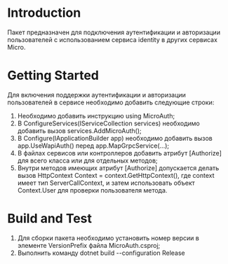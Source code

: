 # Introduction 
Пакет предназначен для подключения аутентификации и авторизации пользователей с использованием сервиса identity в других сервисах Micro.

# Getting Started
Для включения поддержки аутентификации и авторизации пользователей в сервисе необходимо добавить следующие строки:
1.	Необходимо добавить инструкцию using MicroAuth; 
2.  В ConfigureServices(IServiceCollection services) необходимо добавить вызов services.AddMicroAuth();
3.	В Configure(IApplicationBuilder app) необходимо добавить вызов app.UseWapiAuth() перед app.MapGrpcService(...);
4.	В файлах сервисов или контроллеров добавить атрибут [Authorize] для всего класса или для отдельных методов;
5.	Внутри методов имеющих атрибут [Authorize] допускается делать вызов HttpContext Context = context.GetHttpContext(),
    где context имеет тип ServerCallContext, и затем использовать объект Context.User для проверки пользователя метода.

# Build and Test
1. Для сборки пакета необходимо установить номер версии в элементе VersionPrefix файла MicroAuth.csproj;
2. Выполнить команду dotnet build --configuration Release
